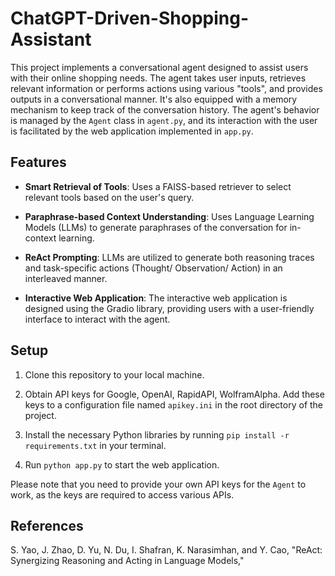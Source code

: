 # ChatGPT-Driven-Shopping-Assistant

This project implements a conversational agent designed to assist users with their online shopping needs. The agent takes user inputs, retrieves relevant information or performs actions using various "tools", and provides outputs in a conversational manner. It's also equipped with a memory mechanism to keep track of the conversation history. The agent's behavior is managed by the `Agent` class in `agent.py`, and its interaction with the user is facilitated by the web application implemented in `app.py`.

## Features

- **Smart Retrieval of Tools**: Uses a FAISS-based retriever to select relevant tools based on the user's query.

- **Paraphrase-based Context Understanding**: Uses Language Learning Models (LLMs) to generate paraphrases of the conversation for in-context learning.

- **ReAct Prompting**: LLMs are utilized to generate both reasoning traces and task-specific actions (Thought/ Observation/ Action) in an interleaved manner.

- **Interactive Web Application**: The interactive web application is designed using the Gradio library, providing users with a user-friendly interface to interact with the agent.

## Setup

1. Clone this repository to your local machine.

2. Obtain API keys for Google, OpenAI, RapidAPI, WolframAlpha. Add these keys to a configuration file named `apikey.ini` in the root directory of the project.

3. Install the necessary Python libraries by running `pip install -r requirements.txt` in your terminal.

4. Run `python app.py` to start the web application.

Please note that you need to provide your own API keys for the `Agent` to work, as the keys are required to access various APIs.


## References

S. Yao, J. Zhao, D. Yu, N. Du, I. Shafran, K. Narasimhan, and Y. Cao, "ReAct: Synergizing Reasoning and Acting in Language Models," 
